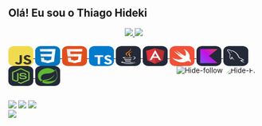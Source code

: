 ## Olá! Eu sou o Thiago Hideki

<div align="center"  style="justify-content: space-around" >
  <a href="https://github.com/HidekiSanches">
  <img height="160em" src="https://github-readme-stats.vercel.app/api?username=HidekiSanches&show_icons=true&theme=tokyonight&include_all_commits=true&count_private=true"/>
  <img height="160em" src="https://github-readme-stats.vercel.app/api/top-langs/?username=HidekiSanches&layout=compact&langs_count=7&theme=tokyonight"/>
</div>
<div style="display: inline_block"><br>
  <img align="center" alt="Hide-Js" height="40" width="50" src="https://github.com/tandpfun/skill-icons/raw/main/icons/JavaScript.svg">
  <img align="center" alt="Hide-HTML" height="40" width="50" src="https://github.com/tandpfun/skill-icons/raw/main/icons/CSS.svg">
  <img align="center" alt="Hide-CSS" height="40" width="50" src="https://github.com/tandpfun/skill-icons/raw/main/icons/HTML.svg">
  <img align="center" alt="Hide-TS" height="40" width="50" src="https://github.com/tandpfun/skill-icons/raw/main/icons/TypeScript.svg">
  <img align="center" alt="Hide-Java" height="40" width="50" src="https://github.com/tandpfun/skill-icons/raw/main/icons/Java-Dark.svg">
  <img align="center" alt="Hide-Angular" height="40" width="50" src="https://github.com/tandpfun/skill-icons/raw/main/icons/Angular-Dark.svg">
  <img align="center" alt="Hide-Swift" height="40" width="50" src="https://github.com/tandpfun/skill-icons/raw/main/icons/Swift.svg">
  <img align="center" alt="Hide-Kotlin" height="40" width="50" src="https://raw.githubusercontent.com/tandpfun/skill-icons/59059d9d1a2c092696dc66e00931cc1181a4ce1f/icons/Kotlin-Dark.svg">
  <img align="center" alt="Hide-MySQL" height="40" width="50" src="https://github.com/tandpfun/skill-icons/raw/main/icons/MySQL-Dark.svg"/>
  <img align="center" alt="Hide-Node" height="40" width="50" src="https://github.com/tandpfun/skill-icons/raw/main/icons/NodeJS-Dark.svg">
  <img align="center" alt="Hide-Spring" height="40" width="50" src="https://github.com/tandpfun/skill-icons/raw/main/icons/Spring-Dark.svg">
  <img align="right" alt="Hide-Pic" height="150" style="border-radius:60px;" src="https://cdn.discordapp.com/attachments/877765439164399630/1120500001836126238/small_rakan_emote_by_butterup5_ddmkicc-fullview.png?width=700&height=700">
  <img align="right" alt="Hide-follow" src="https://img.shields.io/github/followers/HidekiSanches?label=Follow&style=social">
</div>
  
  ##
 
 <div> 
  <a href="https://instagram.com/thi.hideki" target="_blank"><img src="https://img.shields.io/badge/-Instagram-%23E4405F?style=for-the-badge&logo=instagram&logoColor=white" target="_blank"></a>
  <a href = "mailto:thiago.sanches@sptech.school"><img src="https://img.shields.io/badge/-Gmail-%23333?style=for-the-badge&logo=gmail&logoColor=white" target="_blank"></a>
  <a href="https://www.linkedin.com/in/thiago-hideki-72ba56246/" target="_blank"><img src="https://img.shields.io/badge/-LinkedIn-%230077B5?style=for-the-badge&logo=linkedin&logoColor=white" target="_blank"></a> 
</div>

<div>
  <img src="https://raw.githubusercontent.com/leobr1t0/leobr1t0/03037868c681e4fb74f3639414b27fe026d19595/github-contribution-grid-snake.svg">
</div>

<!--
**HidekiSanches/HidekiSanches** is a ✨ _special_ ✨ repository because its `README.md` (this file) appears on your GitHub profile.

Here are some ideas to get you started:

- 🔭 I’m currently working on ...
- 🌱 I’m currently learning ...
- 👯 I’m looking to collaborate on ...
- 🤔 I’m looking for help with ...
- 💬 Ask me about ...
- 📫 How to reach me: ...
- 😄 Pronouns: ...
- ⚡ Fun fact: ...
-->
